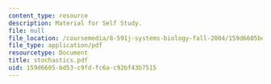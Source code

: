 ```yaml
---
content_type: resource
description: Material for Self Study.
file: null
file_location: /coursemedia/8-591j-systems-biology-fall-2004/159d6605bd53c9fdfc6ac92bf43b7515_stochastics.pdf
file_type: application/pdf
resourcetype: Document
title: stochastics.pdf
uid: 159d6605-bd53-c9fd-fc6a-c92bf43b7515
---
```

